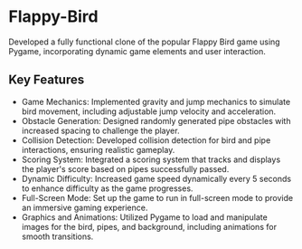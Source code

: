 # Flappy-Bird
Developed a fully functional clone of the popular Flappy Bird game using Pygame, incorporating dynamic game elements and user interaction.

## Key Features
- Game Mechanics: Implemented gravity and jump mechanics to simulate bird movement, including adjustable jump velocity and acceleration.
- Obstacle Generation: Designed randomly generated pipe obstacles with increased spacing to challenge the player.
- Collision Detection: Developed collision detection for bird and pipe interactions, ensuring realistic gameplay.
- Scoring System: Integrated a scoring system that tracks and displays the player's score based on pipes successfully passed.
- Dynamic Difficulty: Increased game speed dynamically every 5 seconds to enhance difficulty as the game progresses.
- Full-Screen Mode: Set up the game to run in full-screen mode to provide an immersive gaming experience.
- Graphics and Animations: Utilized Pygame to load and manipulate images for the bird, pipes, and background, including animations for smooth transitions.
